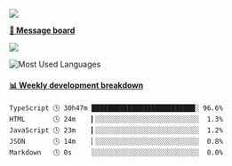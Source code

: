[![](https://count.getloli.com/get/@SmaIIstars.github.readme)](https://count.getloli.com/)


[**💬 Message board**](https://chat.getloli.com/room/@SmaIIstars.github)

[![](https://chat.getloli.com/room/@SmaIIstars.github/svg?width=600&height=100&limit=20&theme=light&fontSize=14)](https://chat.getloli.com/room/@SmaIIstars.github)


![Most Used Languages](https://github-readme-stats.vercel.app/api/top-langs/?username=SmaIIstars&theme=dark&layout=compact)

<!-- waka-box start -->
#### <a href="https://gist.github.com/e31f5e1b7a15ee54e2fc8fca68aa5e2b" target="_blank">📊 Weekly development breakdown</a>
```text
TypeScript 🕓 30h47m ██████████████████████████░ 96.6%
HTML       🕓 24m    ▎░░░░░░░░░░░░░░░░░░░░░░░░░░  1.3%
JavaScript 🕓 23m    ▎░░░░░░░░░░░░░░░░░░░░░░░░░░  1.2%
JSON       🕓 14m    ▏░░░░░░░░░░░░░░░░░░░░░░░░░░  0.8%
Markdown   🕓 0s     ░░░░░░░░░░░░░░░░░░░░░░░░░░░  0.0%
```
<!-- Powered by https://github.com/YouEclipse/waka-box-go . -->
<!-- waka-box end -->
